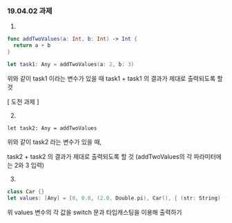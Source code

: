 <h3> 19.04.02 과제 </h3>

1.

```swift
func addTwoValues(a: Int, b: Int) -> Int {
  return a + b
}

let task1: Any = addTwoValues(a: 2, b: 3)
```

위와 같이 task1 이라는 변수가 있을 때
task1 + task1 의 결과가 제대로 출력되도록 할 것

[ 도전 과제 ]

2. 

`let task2: Any = addTwoValues`

위와 같이 task2 라는 변수가 있을 때,

task2 + task2 의 결과가 제대로 출력되도록 할 것 (addTwoValues의 각 파라미터에는 2와 3 입력)

3. 

```swift
class Car {}
let values: [Any] = [0, 0.0, (2.0, Double.pi), Car(), { (str: String) -> Int in str.count }]
```

위 values 변수의 각 값을 switch 문과 타입캐스팅을 이용해 출력하기
